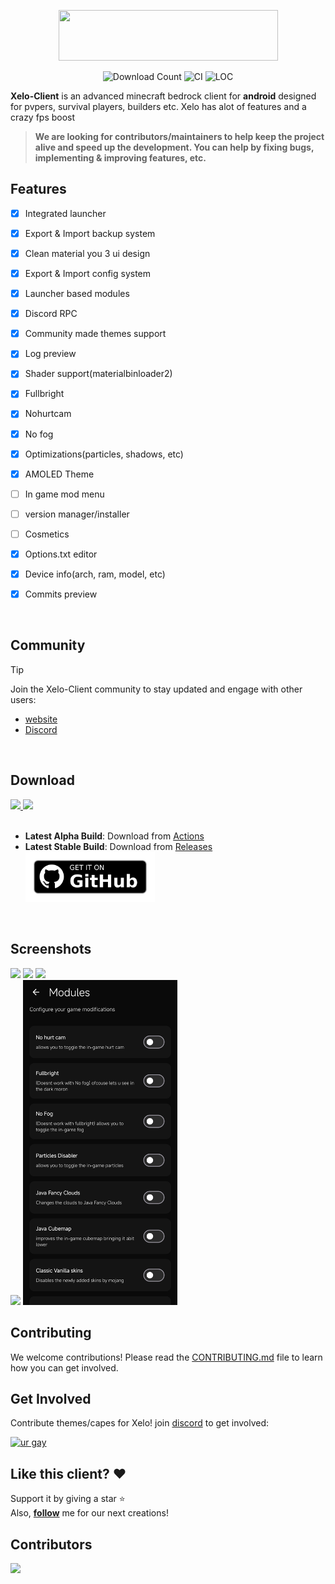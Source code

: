 <p align="center">
  <img src="https://cdn.discordapp.com/attachments/1152627555493498952/1409840204314837084/Untitled225_20250730203813.png?ex=68aed782&is=68ad8602&hm=fee0c2372ab5ba521ff939ea1290dd4e206f04bf491a03a8cffa1e29e2272ebd&" width="351" height="81"/>
</p>
<div align="center">


  <img src="https://img.shields.io/github/downloads/Xelo-Client/Xelo-Client/total?label=Downloads" alt="Download Count">
  <img src="https://github.com/Sukrisus/Xelo-Client/actions/workflows/release.yml/badge.svg?event=push" alt="CI">

 <img src="https://tokei.rs/b1/github/Xelo-Client/Xelo-Client" alt="LOC">
 
</div>


**Xelo-Client** is an advanced minecraft bedrock client for __android__ designed for pvpers, survival players, builders etc. Xelo has alot of features and a crazy fps boost

> **We are looking for contributors/maintainers to help keep the project alive and speed up the development. You can help by fixing bugs, implementing & improving features, etc.**

## Features
  - [x] Integrated launcher
  - [x] Export & Import backup system
  - [x] Clean material you 3 ui design
  - [x] Export & Import config system
  - [X] Launcher based modules
  - [x] Discord RPC
  - [x] Community made themes support
  - [x] Log preview
  - [x] Shader support(materialbinloader2)
  - [x] Fullbright
  - [x] Nohurtcam
  - [x] No fog
  - [x] Optimizations(particles, shadows, etc)
  - [x] AMOLED Theme
  - [ ] In game mod menu
  - [ ] version manager/installer
  - [ ] Cosmetics
  - [x] Options.txt editor
  - [x] Device info(arch, ram, model, etc)
  - [x] Commits preview
  

<br>

## Community
> [!TIP]
Join the Xelo-Client community to stay updated and engage with other users:
- [website](https://xeloclient.in)
- [Discord](https://dsc.gg/xelo)

<br>


## Download

<div>
<a href="https://xeloclient.on">
    <img src="https://img.shields.io/badge/download-Xelo-white">
  </a>
  <a href="https://github.com/Xelo-Client/Xelo-Client/releases">
    <img src="https://img.shields.io/github/release/Xelo-Client/Xelo-Client?include_prereleases&sort=date&display_name=tag">
  </a>
  </a>
</div>
<br>

- **Latest Alpha Build**: Download from [Actions](https://github.com/Xelo-Client/Xelo-Client/actions/)
- **Latest Stable Build**: Download from [Releases](https://xeloclient.in)
[<img src="https://raw.githubusercontent.com/Kunzisoft/Github-badge/main/get-it-on-github.png" alt="Get it on GitHub" height="80">](https://xeloclient.in)

<br>

## Screenshots

<div>
  <img src="screenshots/home.png" width="32%" />
  <img src="screenshots/dashboard.png" width="32%" />
  <img src="screenshots/settings.png" width="32%" />
</div>
<div>
  <img src="screenshots/themes.png" width="49%" />
  <img src="screenshots/modules.png" width="49%" />
</div>


## Contributing

We welcome contributions! Please read the [CONTRIBUTING.md](/docs/CONTRIBUTING.md) file to learn how you can get involved.


## Get Involved

Contribute themes/capes for Xelo! join [discord](https://dsc.gg/xelo) to get involved:

<a href="https://dsc.gg/xelo">
    <img src="https://img.shields.io/badge/your-support-black" alt="ur gay">
</a>

  
## Like this client? ❤️
Support it by giving a star ⭐ <br>
Also, **__[follow](https://github.com/Xelo-Client)__** me for our next creations!

## Contributors
<a href="https://github.com/Xelo-Client/Xelo-Client/graphs/contributors">
  <img src="https://contrib.rocks/image?repo=Xelo-Client/Xelo-Client" />
</a> 